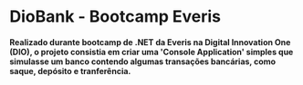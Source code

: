 # DioBank - Bootcamp Everis

#### Realizado durante bootcamp de .NET da Everis na Digital Innovation One (DIO), o projeto consistia em criar uma 'Console Application' simples que simulasse um banco contendo algumas transações bancárias, como saque, depósito e tranferência.
